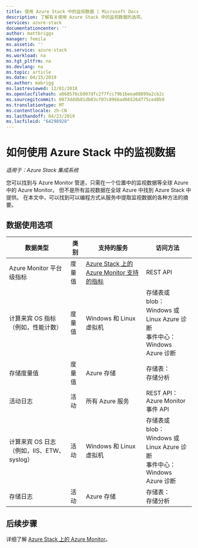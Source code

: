 ```yaml
---
title: 使用 Azure Stack 中的监视数据 | Microsoft Docs
description: 了解有关使用 Azure Stack 中的监视数据的选项。
services: azure-stack
documentationcenter: ''
author: mattbriggs
manager: femila
ms.assetid: ''
ms.service: azure-stack
ms.workload: na
ms.tgt_pltfrm: na
ms.devlang: na
ms.topic: article
ms.date: 04/15/2019
ms.author: mabrigg
ms.lastreviewed: 12/01/2018
ms.openlocfilehash: a068576cb907dfc2f7fcc79b1beea08899a2cb2c
ms.sourcegitcommit: 0973dddb81db03cf07c8966ad66526d775ced8b9
ms.translationtype: MT
ms.contentlocale: zh-CN
ms.lasthandoff: 04/23/2019
ms.locfileid: "64298928"
---
```

# <a name="how-to-consume-monitoring-data-from-azure-stack"></a>如何使用 Azure Stack 中的监视数据

*适用于：Azure Stack 集成系统*

您可以找到与 Azure Monitor 管道，只需在一个位置中的监视数据等全球 Azure 中的 Azure Monitor。 但不是所有监视数据在全球 Azure 中找到 Azure Stack 中提供。 在本文中，可以找到可以编程方式从服务中提取监视数据的各种方法的摘要。
 
## <a name="options-for-data-consumption"></a>数据使用选项

| 数据类型 | 类别 | 支持的服务 | 访问方法 |
|-------------------------------------------------------------|----------|------------------------------------------------------------------------|----------------------------------------------------------------------------------------------------|
| Azure Monitor 平台级指标 | 度量值 | [Azure Stack 上的 Azure Monitor 支持的指标](azure-stack-metrics-supported.md) | REST API |
| 计算来宾 OS 指标（例如，性能计数） | 度量值 | Windows 和 Linux 虚拟机 | 存储表或 blob：<br>Windows 或 Linux Azure 诊断 <br>事件中心：<br>Windows Azure 诊断 |
| 存储度量值 | 度量值 | Azure 存储 | 存储表：<br>存储分析 |
| 活动日志 | 活动 | 所有 Azure 服务 | REST API：<br>Azure Monitor 事件 API |
| 计算来宾 OS 日志（例如，IIS、ETW、syslog） | 活动 | Windows 和 Linux 虚拟机 | 存储表或 blob：<br>Windows 或 Linux Azure 诊断 <br>事件中心：<br>Windows Azure 诊断 |
| 存储日志 | 活动 | Azure 存储 | 存储表：<br>存储分析 |

## <a name="next-steps"></a>后续步骤

详细了解 [Azure Stack 上的 Azure Monitor](azure-stack-metrics-azure-data.md)。
